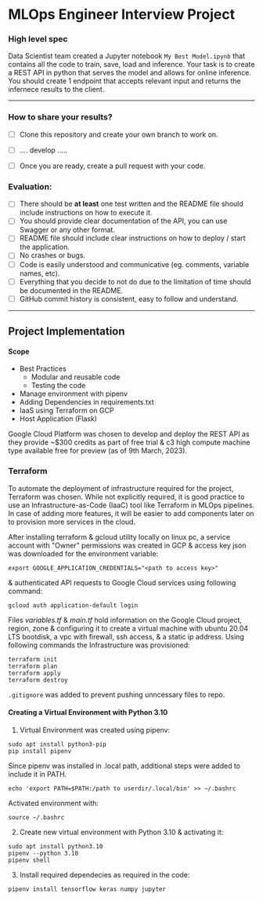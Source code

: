 # MLOps Engineer Interview Project

### **High level spec**

Data Scientist team created a Jupyter notebook `My Best Model.ipynb` that contains all the code to train, save, load and inference.
Your task is to create a REST API in python that serves the model and allows for online inference.
You should create 1 endpoint that accepts relevant input and returns the infernece results to the client.

-----

### **How to share your results?**
- [ ] Clone this repository and create your own branch to work on.
- [ ] .... develop .....
- [ ] Once you are ready, create a pull request with your code.


### **Evaluation:**
- [ ] There should be **at least** one test written and the README file should include instructions on how to execute it.
- [ ] You should provide clear documentation of the API, you can use Swagger or any other format.
- [ ] README file should include clear instructions on how to deploy / start the application.
- [ ] No crashes or bugs.
- [ ] Code is easily understood and communicative (eg. comments, variable names, etc). 
- [ ] Everything that you decide to not do due to the limitation of time should be documented in the README.
- [ ] GitHub commit history is consistent, easy to follow and understand. 

---

## Project Implementation

#### Scope
- Best Practices
	- Modular and reusable code
	- Testing the code
- Manage environment with pipenv
- Adding Dependencies in requirements.txt
- IaaS using Terraform on GCP
- Host Application (Flask)

Google Cloud Platform was chosen to develop and deploy the REST API as they provide ~$300 credits as part of free trial & c3 high compute machine type available free for preview (as of 9th March, 2023). 

### Terraform
To automate the deployment of infrastructure required for the project, Terraform was chosen. While not explicitly required, it is good practice to use an Infrastructure-as-Code (IaaC) tool like Terraform in MLOps pipelines. In case of adding more features, it will be easier to add components later on to provision more services in the cloud.  

After installing terraform & gcloud utility locally on linux pc, a service account with "Owner" permissions was created in GCP & access key json was downloaded for the environment variable:

```shell
export GOOGLE_APPLICATION_CREDENTIALS="<path to access key>"
```

& authenticated API requests to Google Cloud services using following command:

```shell
gcloud auth application-default login
```

Files *variables.tf* & *main.tf* hold information on the Google Cloud project, region, zone & configuring it to create a virtual machine with ubuntu 20.04 LTS bootdisk, a vpc with firewall, ssh access, & a static ip address. Using following commands the Infrastructure was provisioned:

```shell
terraform init
terraform plan
terraform apply
terraform destroy
```

`.gitignore` was added to prevent pushing unncessary files to repo.

#### Creating a Virtual Environment with Python 3.10

1. Virtual Environment was created using pipenv:
```shell
sudo apt install python3-pip
pip install pipenv
```

Since pipenv was installed in .local path, additional steps were added to include it in PATH.
```shell
echo 'export PATH=$PATH:/path to userdir/.local/bin' >> ~/.bashrc
```
Activated environment with:
```shell
source ~/.bashrc
```

2. Create new virtual environment with Python 3.10 & activating it:
```shell
sudo apt install python3.10
pipenv --python 3.10
pipenv shell
```
3. Install required dependecies as required in the code:
```shell
pipenv install tensorflow keras numpy jupyter
```